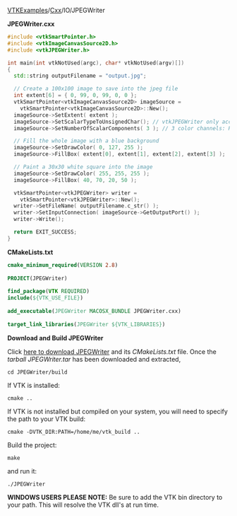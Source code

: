 [VTKExamples](/home/)/[Cxx](/Cxx)/IO/JPEGWriter

**JPEGWriter.cxx**
```c++
#include <vtkSmartPointer.h>
#include <vtkImageCanvasSource2D.h>
#include <vtkJPEGWriter.h>

int main(int vtkNotUsed(argc), char* vtkNotUsed(argv)[])
{
  std::string outputFilename = "output.jpg";

  // Create a 100x100 image to save into the jpeg file
  int extent[6] = { 0, 99, 0, 99, 0, 0 };
  vtkSmartPointer<vtkImageCanvasSource2D> imageSource =
    vtkSmartPointer<vtkImageCanvasSource2D>::New();
  imageSource->SetExtent( extent );
  imageSource->SetScalarTypeToUnsignedChar(); // vtkJPEGWriter only accepts unsigned char input
  imageSource->SetNumberOfScalarComponents( 3 ); // 3 color channels: Red, Green and Blue

  // Fill the whole image with a blue background
  imageSource->SetDrawColor( 0, 127, 255 );
  imageSource->FillBox( extent[0], extent[1], extent[2], extent[3] );

  // Paint a 30x30 white square into the image
  imageSource->SetDrawColor( 255, 255, 255 );
  imageSource->FillBox( 40, 70, 20, 50 );

  vtkSmartPointer<vtkJPEGWriter> writer =
    vtkSmartPointer<vtkJPEGWriter>::New();
  writer->SetFileName( outputFilename.c_str() );
  writer->SetInputConnection( imageSource->GetOutputPort() );
  writer->Write();

  return EXIT_SUCCESS;
}
```
**CMakeLists.txt**
```cmake
cmake_minimum_required(VERSION 2.8)
 
PROJECT(JPEGWriter)
 
find_package(VTK REQUIRED)
include(${VTK_USE_FILE})
 
add_executable(JPEGWriter MACOSX_BUNDLE JPEGWriter.cxx)
 
target_link_libraries(JPEGWriter ${VTK_LIBRARIES})
```

**Download and Build JPEGWriter**

Click [here to download JPEGWriter](https://github.com/lorensen/VTKWikiExamplesTarballs/raw/master/JPEGWriter.tar) and its *CMakeLists.txt* file.
Once the *tarball JPEGWriter.tar* has been downloaded and extracted,
```
cd JPEGWriter/build 
```
If VTK is installed:
```
cmake ..
```
If VTK is not installed but compiled on your system, you will need to specify the path to your VTK build:
```
cmake -DVTK_DIR:PATH=/home/me/vtk_build ..
```
Build the project:
```
make
```
and run it:
```
./JPEGWriter
```
**WINDOWS USERS PLEASE NOTE:** Be sure to add the VTK bin directory to your path. This will resolve the VTK dll's at run time.

